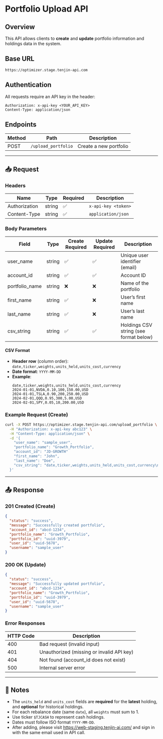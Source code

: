 # Portfolio Upload API

## Overview
This API allows clients to **create** and **update** portfolio information and holdings data in the system.

## Base URL
```
https://optimizer.stage.tenjin-api.com
```

## Authentication
All requests require an API key in the header:
```
Authorization: x-api-key <YOUR_API_KEY>
Content-Type: application/json
```

## Endpoints

| Method | Path                       | Description                    |
|--------|----------------------------|--------------------------------|
| POST   | `/upload_portfolio`              | Create a new portfolio         |

---

## 📥 Request

### Headers

| Name          | Type   | Required | Description                   |
|---------------|--------|----------|-------------------------------|
| Authorization | string | ✅       | `x-api-key <token>`           |
| Content-Type  | string | ✅       | `application/json`            |

### Body Parameters

| Field          | Type   | Create Required | Update Required | Description                            |
|----------------|--------|-----------------|-----------------|----------------------------------------|
| user_name      | string | ✅              | ✅              | Unique user identifier (email)         |
| account_id     | string | ✅              | ✅              | Account ID                             |
| portfolio_name | string | ❌              | ❌              | Name of the portfolio                  |
| first_name     | string | ✅              | ❌              | User’s first name                      |
| last_name      | string | ✅              | ❌              | User’s last name                       |
| csv_string     | string | ✅              | ✅              | Holdings CSV string (see format below) |

#### CSV Format

- **Header row** (column order): `date,ticker,weights,units_held,units_cost,currency`
- **Date format**: `YYYY-MM-DD`
- **Example**:
  ```csv
  date,ticker,weights,units_held,units_cost,currency
  2024-01-01,NVDA,0.10,100,150.00,USD
  2024-01-01,TSLA,0.90,200,250.00,USD
  2024-02-01,QQQ,0.95,300,5.00,USD
  2024-02-01,SPY,0.05,10,200.00,USD
  ```

### Example Request (Create)

```bash
curl -X POST https://optimizer.stage.tenjin-api.com/upload_portfolio \
  -H "Authorization: x-api-key abc123" \
  -H "Content-Type: application/json" \
  -d '{
    "user_name": "sample_user",
    "portfolio_name": "Growth_Portfolio",
    "account_id": "JD-GROWTH"
    "first_name": "John",
    "last_name": "Doe",
    "csv_string": "date,ticker,weights,units_held,units_cost,currency\n2024-01-01,NVDA,0.10,100,150.00,USD\n..."
  }'
```

---

## 📤 Response

### 201 Created (Create)
```json
{
  "status": "success",
  "message": "Successfully created portfolio",
  "account_id": "abcd-1234",
  "portfolio_name": "Growth_Portfolio",
  "portfolio_id": "uuid-3979",
  "user_id": "uuid-5678",
  "username": "sample_user"
}
```

### 200 OK (Update)
```json
{
  "status": "success",
  "message": "Successfully updated portfolio",
  "account_id": "abcd-1234",
  "portfolio_name": "Growth_Portfolio",
  "portfolio_id": "uuid-3979",
  "user_id": "uuid-5678",
  "username": "sample_user"
}
```

### Error Responses

| HTTP Code | Description                            |
|-----------|----------------------------------------|
| 400       | Bad request (invalid input)            |
| 401       | Unauthorized (missing or invalid API key) |
| 404       | Not found (account_id does not exist)  |
| 500       | Internal server error                  |

---

## 📝 Notes

- The `units_held` and `units_cost` fields are **required** for the **latest** holding, and **optional** for historical holdings.
- For each rebalance date (same `date`), all `weights` must sum to 1.
- Use ticker `$TJCASH` to represent cash holdings.
- Dates must follow ISO format `YYYY-MM-DD`.
- After adding, please visit https://web-staging.tenjin-ai.com/ and sign in with the same email used in API call. 